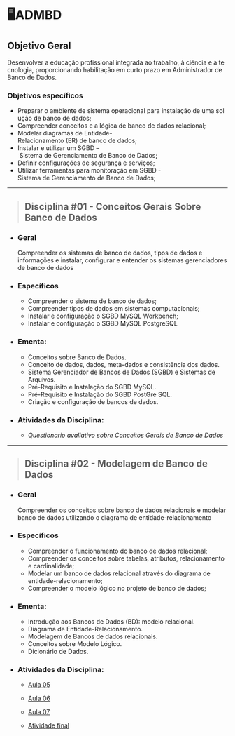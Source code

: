 # 🖥️ADMBD

## Objetivo Geral

Desenvolver a educação profissional integrada ao trabalho, à ciência e à tecnologia, proporcionando habilitação em curto prazo em Administrador de Banco de Dados.

### Objetivos específicos

- Preparar o ambiente de sistema operacional para instalação de uma solução de banco de dados;
- Compreender conceitos e a lógica de banco de dados relacional;
- Modelar diagramas de Entidade-Relacionamento (ER) de banco de dados;
- Instalar e utilizar um SGBD – Sistema de Gerenciamento de Banco de Dados;
- Definir configurações de segurança e serviços;
- Utilizar ferramentas para monitoração em SGBD - Sistema de Gerenciamento de Banco de Dados;

---

> ## Disciplina **#01 - Conceitos Gerais Sobre Banco de Dados**

- ### Geral

  Compreender os sistemas de banco de dados, tipos de dados e informações e instalar, configurar e entender os sistemas gerenciadores de banco de dados

- ### Específicos

  - Compreender o sistema de banco de dados;
  - Compreender tipos de dados em sistemas computacionais;
  - Instalar e configuração o SGBD MySQL Workbench;
  - Instalar e configuração o SGBD MySQL PostgreSQL

- ### Ementa: 

  - Conceitos sobre Banco de Dados. 
  - Conceito de dados, dados, meta-dados e consistência dos dados. 
  - Sistema Gerenciador de Bancos de Dados (SGBD) e Sistemas de Arquivos. 
  - Pré-Requisito e Instalação do SGBD MySQL. 
  - Pré-Requisito e Instalação do SGBD PostGre SQL. 
  - Criação e configuração de bancos de dados.


- ### Atividades da Disciplina:
  - _Questionario avaliativo sobre Conceitos Gerais de Banco de Dados_

---

> ## Disciplina **#02 - Modelagem de Banco de Dados**

- ### Geral

  Compreender os conceitos sobre banco de dados relacionais e modelar banco de dados utilizando o diagrama de entidade-relacionamento

- ### Específicos

  - Compreender o funcionamento do banco de dados relacional;
  - Compreender os conceitos sobre tabelas, atributos, relacionamento e cardinalidade;
  - Modelar um banco de dados relacional através do diagrama de entidade-relacionamento;
  - Compreender o modelo lógico no projeto de banco de dados;

- ### Ementa:

  - Introdução aos Bancos de Dados (BD): modelo relacional. 
  - Diagrama de Entidade-Relacionamento.
  - Modelagem de Bancos de dados relacionais. 
  - Conceitos sobre Modelo Lógico. 
  - Dicionário de Dados.

- ### Atividades da Disciplina:

  - [Aula 05](https://github.com/castelogui/ADMBD/tree/master/Disciplina%202/Aula%2005)

  - [Aula 06](https://github.com/castelogui/ADMBD/tree/master/Disciplina%202/Aula%2006)

  - [Aula 07](https://github.com/castelogui/ADMBD/tree/master/Disciplina%202/Aula%2007)
  
  - [Atividade final]([https](https://github.com/castelogui/ADMBD/tree/master/Disciplina%202/Atividade%final)) 


